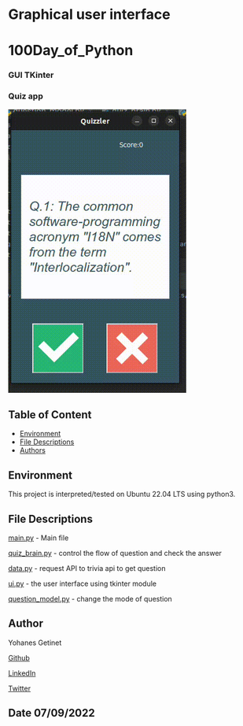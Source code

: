 
# Graphical user interface
# 100Day_of_Python
### GUI TKinter

### Quiz app
![quiz_app](Screencast%20from%2009-09-2022%2010_26_43%20PM.gif)

## Table of Content
* [Environment](#environment)
* [File Descriptions](#file-descriptions)
* [Authors](#author)

## Environment
This project is interpreted/tested on Ubuntu 22.04 LTS using python3. 


## File Descriptions
[main.py](main.py)  - Main file

[quiz_brain.py](quiz_brain.py) - control the flow of question and check the answer

[data.py](data.py) - request API to trivia api to get question 

[ui.py](ui.py) - the user interface using tkinter module

[question_model.py](question_model.py) - change the mode of question


## Author
Yohanes Getinet 

[Github](https://github.com/YohanesGetinet1) 

[LinkedIn](https://www.linkedin.com/in/yohanesgetinet/)

[Twitter](https://twitter.com/YohanesGetinet)
## Date 07/09/2022

